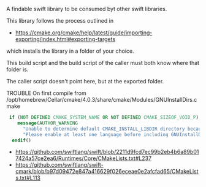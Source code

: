 
A findable swift library to be consumed byt other swift libraries. 

This library follows the process outlined in 

- https://cmake.org/cmake/help/latest/guide/importing-exporting/index.html#exporting-targets

which installs the library in a folder of your choice. 

This build script and the build script of the caller must both know where that folder is. 

The caller script doesn't point here, but at the exported folder. 


TROUBLE On first compile from /opt/homebrew/Cellar/cmake/4.0.3/share/cmake/Modules/GNUInstallDirs.cmake
```cmake
 if (NOT DEFINED CMAKE_SYSTEM_NAME OR NOT DEFINED CMAKE_SIZEOF_VOID_P)
    message(AUTHOR_WARNING
      "Unable to determine default CMAKE_INSTALL_LIBDIR directory because no target architecture is known. "
      "Please enable at least one language before including GNUInstallDirs.")
  endif()
  ```


  - https://github.com/swiftlang/swift/blob/2211d9fcd7ec99b2eb4b6a89b017424a57ce2ea6/Runtimes/Core/CMakeLists.txt#L237
  - https://github.com/swiftlang/swift-cmark/blob/b97d09472e847a416629f026eceae0e2afcfad65/CMakeLists.txt#L113